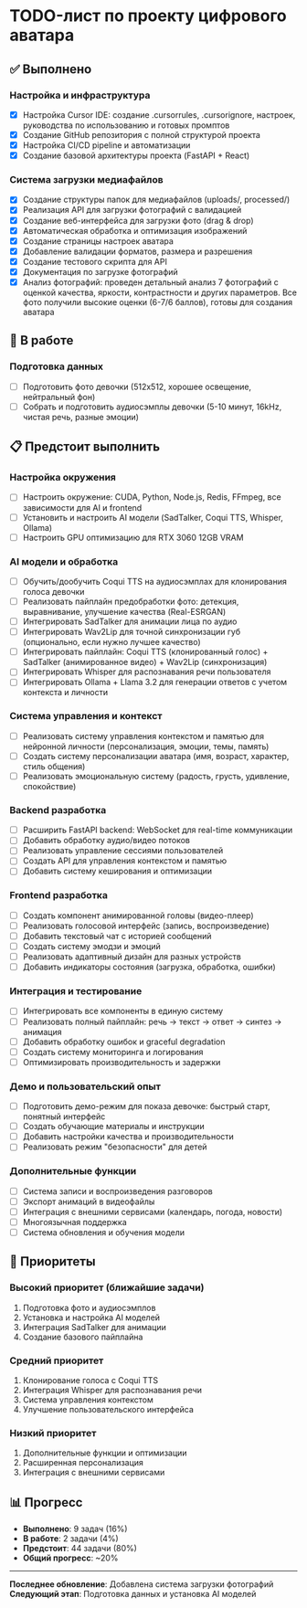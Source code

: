 # TODO-лист по проекту цифрового аватара

## ✅ Выполнено

### Настройка и инфраструктура
- [x] Настройка Cursor IDE: создание .cursorrules, .cursorignore, настроек, руководства по использованию и готовых промптов
- [x] Создание GitHub репозитория с полной структурой проекта
- [x] Настройка CI/CD pipeline и автоматизации
- [x] Создание базовой архитектуры проекта (FastAPI + React)

### Система загрузки медиафайлов
- [x] Создание структуры папок для медиафайлов (uploads/, processed/)
- [x] Реализация API для загрузки фотографий с валидацией
- [x] Создание веб-интерфейса для загрузки фото (drag & drop)
- [x] Автоматическая обработка и оптимизация изображений
- [x] Создание страницы настроек аватара
- [x] Добавление валидации форматов, размера и разрешения
- [x] Создание тестового скрипта для API
- [x] Документация по загрузке фотографий
- [x] Анализ фотографий: проведен детальный анализ 7 фотографий с оценкой качества, яркости, контрастности и других параметров. Все фото получили высокие оценки (6-7/6 баллов), готовы для создания аватара

## 🔄 В работе

### Подготовка данных
- [ ] Подготовить фото девочки (512x512, хорошее освещение, нейтральный фон)
- [ ] Собрать и подготовить аудиосэмплы девочки (5-10 минут, 16kHz, чистая речь, разные эмоции)

## 📋 Предстоит выполнить

### Настройка окружения
- [ ] Настроить окружение: CUDA, Python, Node.js, Redis, FFmpeg, все зависимости для AI и frontend
- [ ] Установить и настроить AI модели (SadTalker, Coqui TTS, Whisper, Ollama)
- [ ] Настроить GPU оптимизацию для RTX 3060 12GB VRAM

### AI модели и обработка
- [ ] Обучить/дообучить Coqui TTS на аудиосэмплах для клонирования голоса девочки
- [ ] Реализовать пайплайн предобработки фото: детекция, выравнивание, улучшение качества (Real-ESRGAN)
- [ ] Интегрировать SadTalker для анимации лица по аудио
- [ ] Интегрировать Wav2Lip для точной синхронизации губ (опционально, если нужно лучшее качество)
- [ ] Интегрировать пайплайн: Coqui TTS (клонированный голос) + SadTalker (анимированное видео) + Wav2Lip (синхронизация)
- [ ] Интегрировать Whisper для распознавания речи пользователя
- [ ] Интегрировать Ollama + Llama 3.2 для генерации ответов с учетом контекста и личности

### Система управления и контекст
- [ ] Реализовать систему управления контекстом и памятью для нейронной личности (персонализация, эмоции, темы, память)
- [ ] Создать систему персонализации аватара (имя, возраст, характер, стиль общения)
- [ ] Реализовать эмоциональную систему (радость, грусть, удивление, спокойствие)

### Backend разработка
- [ ] Расширить FastAPI backend: WebSocket для real-time коммуникации
- [ ] Добавить обработку аудио/видео потоков
- [ ] Реализовать управление сессиями пользователей
- [ ] Создать API для управления контекстом и памятью
- [ ] Добавить систему кеширования и оптимизации

### Frontend разработка
- [ ] Создать компонент анимированной головы (видео-плеер)
- [ ] Реализовать голосовой интерфейс (запись, воспроизведение)
- [ ] Добавить текстовый чат с историей сообщений
- [ ] Создать систему эмодзи и эмоций
- [ ] Реализовать адаптивный дизайн для разных устройств
- [ ] Добавить индикаторы состояния (загрузка, обработка, ошибки)

### Интеграция и тестирование
- [ ] Интегрировать все компоненты в единую систему
- [ ] Реализовать полный пайплайн: речь → текст → ответ → синтез → анимация
- [ ] Добавить обработку ошибок и graceful degradation
- [ ] Создать систему мониторинга и логирования
- [ ] Оптимизировать производительность и задержки

### Демо и пользовательский опыт
- [ ] Подготовить демо-режим для показа девочке: быстрый старт, понятный интерфейс
- [ ] Создать обучающие материалы и инструкции
- [ ] Добавить настройки качества и производительности
- [ ] Реализовать режим "безопасности" для детей

### Дополнительные функции
- [ ] Система записи и воспроизведения разговоров
- [ ] Экспорт анимаций в видеофайлы
- [ ] Интеграция с внешними сервисами (календарь, погода, новости)
- [ ] Многоязычная поддержка
- [ ] Система обновления и обучения модели

## 🎯 Приоритеты

### Высокий приоритет (ближайшие задачи)
1. Подготовка фото и аудиосэмплов
2. Установка и настройка AI моделей
3. Интеграция SadTalker для анимации
4. Создание базового пайплайна

### Средний приоритет
1. Клонирование голоса с Coqui TTS
2. Интеграция Whisper для распознавания речи
3. Система управления контекстом
4. Улучшение пользовательского интерфейса

### Низкий приоритет
1. Дополнительные функции и оптимизации
2. Расширенная персонализация
3. Интеграция с внешними сервисами

## 📊 Прогресс

- **Выполнено**: 9 задач (16%)
- **В работе**: 2 задачи (4%)
- **Предстоит**: 44 задачи (80%)
- **Общий прогресс**: ~20%

---

**Последнее обновление**: Добавлена система загрузки фотографий
**Следующий этап**: Подготовка данных и установка AI моделей 